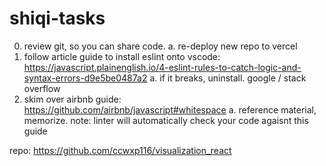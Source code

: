 # shiqi-tasks
0. review git, so you can share code. 
  a. re-deploy new repo to vercel
1. follow article guide to install eslint onto vscode: https://javascript.plainenglish.io/4-eslint-rules-to-catch-logic-and-syntax-errors-d9e5be0487a2
  a. if it breaks, uninstall. google / stack overflow
2. skim over airbnb guide: https://github.com/airbnb/javascript#whitespace
  a. reference material, memorize. note: linter will automatically check your code agaisnt this guide

repo: https://github.com/ccwxp116/visualization_react
